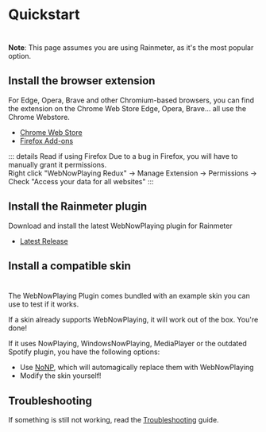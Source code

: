 # Quickstart

<div class="tip custom-block" style="padding-top: 8px">

**Note**: This page assumes you are using Rainmeter, as it's the most popular option.

</div>

## Install the browser extension

For Edge, Opera, Brave and other Chromium-based browsers, you can find the extension on the Chrome Web Store
Edge, Opera, Brave... all use the Chrome Webstore.

- [Chrome Web Store](https://chrome.google.com/webstore/detail/webnowplaying-redux/jfakgfcdgpghbbefmdfjkbdlibjgnbli)
- [Firefox Add-ons](https://addons.mozilla.org/en-US/firefox/addon/webnowplaying-redux)

::: details Read if using Firefox
Due to a bug in Firefox, you will have to manually grant it permissions.  
Right click "WebNowPlaying Redux" -> Manage Extension -> Permissions -> Check "Access your data for all websites"
:::

## Install the Rainmeter plugin

Download and install the latest WebNowPlaying plugin for Rainmeter

- [Latest Release](https://github.com/keifufu/WebNowPlaying-Redux-Rainmeter/releases/latest)

## Install a compatible skin

<div class="tip custom-block" style="padding-top: 8px">

The WebNowPlaying Plugin comes bundled with an example skin you can use to test if it works.

</div>

If a skin already supports WebNowPlaying, it will work out of the box. You're done!

If it uses NowPlaying, WindowsNowPlaying, MediaPlayer or the outdated Spotify plugin, you have the following options:

- Use [NoNP](https://github.com/reisir/nonp), which will automagically replace them with WebNowPlaying
- Modify the skin yourself!

## Troubleshooting

If something is still not working, read the [Troubleshooting](/troubleshooting) guide.
